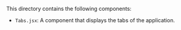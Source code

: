 This directory contains the following components:

- `Tabs.jsx`: A component that displays the tabs of the application.
